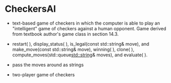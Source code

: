 # CheckersAI

- text-based game of checkers in which the computer is able to play an "intelligent" game of checkers against a human opponent. Game derived from textbook author's game class in section 14.3.

- restart( ), display_status( ), is_legal(const std::string& move), and make_move(const std::string& move), winning( ), clone( ), compute_moves(std::queue<std::string>& moves), and evaluate( ).
- pass the moves around as strings
- two-player game of checkers
